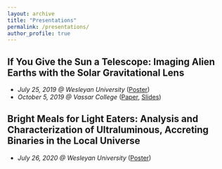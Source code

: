 ```yaml
---
layout: archive
title: "Presentations"
permalink: /presentations/
author_profile: true
---
```


## If You Give the Sun a Telescope: Imaging Alien Earths with the Solar Gravitational Lens
* *July 25, 2019 @ Wesleyan University* ([Poster](https://mvtea.github.io/files/summer19-poster.pdf))
* *October 5, 2019 @ Vassar College* ([Paper](https://mvtea.github.io/files/tea_knac2019.pdf), [Slides](https://mvtea.github.io/files/Tea_KNAC2019_Talk.pdf))

## Bright Meals for Light Eaters: Analysis and Characterization of Ultraluminous, Accreting Binaries in the Local Universe
* *July 26, 2020 @ Wesleyan University* ([Poster](https://mvtea.github.io/files/Tea_Summer2020_ResearchPoster.pdf))
